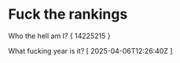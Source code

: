 # Fuck the rankings

Who the hell am I?
{ 14225215 }

What fucking year is it?
[ 2025-04-06T12:26:40Z ]
